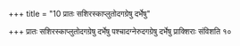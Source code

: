 +++
title = "10 प्रातः सशिरस्काप्लुतोदगग्रेषु दर्भेषु"

+++
प्रातः सशिरस्काप्लुतोदगग्रेषु दर्भेषु पश्चादग्नेरुदगग्रेषु दर्भेषु प्राक्शिराः संविशति १०